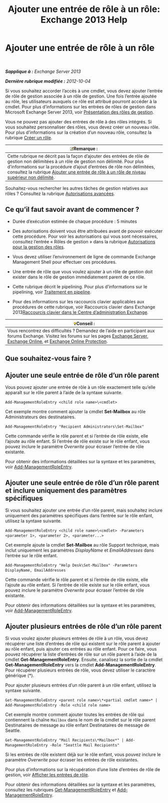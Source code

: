 ﻿---
title: 'Ajouter une entrée de rôle à un rôle: Exchange 2013 Help'
TOCTitle: Ajouter une entrée de rôle à un rôle
ms:assetid: 30cd37bc-b3e8-4f39-a8ba-a4c20b1b27b7
ms:mtpsurl: https://technet.microsoft.com/fr-fr/library/Dd335180(v=EXCHG.150)
ms:contentKeyID: 50477810
ms.date: 05/23/2018
mtps_version: v=EXCHG.150
ms.translationtype: MT
---

# Ajouter une entrée de rôle à un rôle

 

_**Sapplique à :** Exchange Server 2013_

_**Dernière rubrique modifiée :** 2012-10-04_

Si vous souhaitez accorder l’accès à une cmdlet, vous devez ajouter l’entrée de rôle de gestion associée à un rôle de gestion. Une fois l’entrée ajoutée au rôle, les utilisateurs auxquels ce rôle est attribué pourront accéder à la cmdlet. Pour plus d’informations sur les entrées de rôles de gestion dans Microsoft Exchange Server 2013, voir [Présentation des rôles de gestion](understanding-management-roles-exchange-2013-help.md).

Vous ne pouvez pas ajouter des entrées de rôle à des rôles intégrés. Si vous souhaitez personnaliser des rôles, vous devez créer un nouveau rôle. Pour plus d’informations sur la création d’un nouveau rôle, consultez la rubrique [Créer un rôle](create-a-role-exchange-2013-help.md).

<table>
<thead>
<tr class="header">
<th><img src="images/JJ159664.note(EXCHG.150).gif" title="Remarque" alt="Remarque" />Remarque :</th>
</tr>
</thead>
<tbody>
<tr class="odd">
<td>Cette rubrique ne décrit pas la façon d’ajouter des entrées de rôle de gestion non délimitées à un rôle de gestion non délimité. Pour plus d’informations sur la procédure d’ajout d’entrées de rôle non délimitées, consultez la rubrique <a href="add-a-role-entry-to-an-unscoped-top-level-role-exchange-2013-help.md">Ajouter une entrée de rôle à un rôle de niveau supérieur non délimité</a>.</td>
</tr>
</tbody>
</table>


Souhaitez-vous rechercher les autres tâches de gestion relatives aux rôles ? Consultez la rubrique [Autorisations avancées](advanced-permissions-exchange-2013-help.md).

## Ce qu’il faut savoir avant de commencer ?

  - Durée d’exécution estimée de chaque procédure : 5 minutes

  - Des autorisations doivent vous être attribuées avant de pouvoir exécuter cette procédure. Pour voir les autorisations qui vous sont nécessaires, consultez l’entrée « Rôles de gestion » dans la rubrique [Autorisations pour la gestion des rôles](role-management-permissions-exchange-2013-help.md).

  - Vous devez utiliser l’environnement de ligne de commande Exchange Management Shell pour effectuer ces procédures.

  - Une entrée de rôle que vous voulez ajouter à un rôle de gestion doit exister dans le rôle de gestion immédiatement parent de ce rôle.

  - Cette rubrique décrit le pipelining. Pour plus d’informations sur le pipelining, voir [Traitement en pipeline](https://technet.microsoft.com/fr-fr/library/aa998260\(v=exchg.150\)).

  - Pour des informations sur les raccourcis clavier applicables aux procédures de cette rubrique, voir Raccourcis clavier dans Exchange 2013[Raccourcis clavier dans le Centre d’administration Exchange](keyboard-shortcuts-in-the-exchange-admin-center-exchange-online-protection-help.md).

<table>
<thead>
<tr class="header">
<th><img src="images/Bb125224.tip(EXCHG.150).gif" title="Conseil" alt="Conseil" />Conseil :</th>
</tr>
</thead>
<tbody>
<tr class="odd">
<td>Vous rencontrez des difficultés ? Demandez de l’aide en participant aux forums Exchange. Visitez les forums sur les pages <a href="https://go.microsoft.com/fwlink/p/?linkid=60612">Exchange Server</a>, <a href="https://go.microsoft.com/fwlink/p/?linkid=267542">Exchange Online</a>, et <a href="https://go.microsoft.com/fwlink/p/?linkid=285351">Exchange Online Protection</a>.</td>
</tr>
</tbody>
</table>


## Que souhaitez-vous faire ?

## Ajouter une seule entrée de rôle d’un rôle parent

Vous pouvez ajouter une entrée de rôle à un rôle exactement telle qu’elle apparaît sur le rôle parent à l’aide de la syntaxe suivante.

    Add-ManagementRoleEntry <child role name>\<cmdlet>

Cet exemple montre comment ajouter la cmdlet **Set-Mailbox** au rôle Administrateurs des destinataires.

    Add-ManagementRoleEntry "Recipient Administrators\Set-Mailbox"

Cette commande vérifie le rôle parent et si l’entrée de rôle existe, elle l’ajoute au rôle enfant. Si l’entrée de rôle existe sur le rôle enfant, vous pouvez inclure le paramètre *Overwrite* pour écraser l’entrée de rôle existante.

Pour obtenir des informations détaillées sur la syntaxe et les paramètres, voir [Add-ManagementRoleEntry](https://technet.microsoft.com/fr-fr/library/dd351236\(v=exchg.150\)).

## Ajouter une seule entrée de rôle d’un rôle parent et inclure uniquement des paramètres spécifiques

Si vous souhaitez ajouter une entrée d’un rôle parent, mais souhaitez inclure uniquement des paramètres spécifiques dans l’entrée sur le rôle enfant, utilisez la syntaxe suivante.

    Add-ManagementRoleEntry <child role name>\<cmdlet> -Parameters <parameter 1>, <parameter 2>, <parameter...>

Cet exemple ajoute la cmdlet **Set-Mailbox** au rôle Support technique, mais inclut uniquement les paramètres *DisplayName* et *EmailAddresses* dans l’entrée sur le rôle enfant.

    Add-ManagementRoleEntry "Help Desk\Set-Mailbox" -Parameters DisplayName, EmailAddresses

Cette commande vérifie le rôle parent et si l’entrée de rôle existe, elle l’ajoute au rôle enfant. Si l’entrée de rôle existe sur le rôle enfant, vous pouvez inclure le paramètre *Overwrite* pour écraser l’entrée de rôle existante.

Pour obtenir des informations détaillées sur la syntaxe et les paramètres, voir [Add-ManagementRoleEntry](https://technet.microsoft.com/fr-fr/library/dd351236\(v=exchg.150\)).

## Ajouter plusieurs entrées de rôle d’un rôle parent

Si vous voulez ajouter plusieurs entrées de rôle à un rôle, vous devez récupérer une liste d’entrées de rôle qui existent sur le rôle parent à ajouter au rôle enfant, puis ajouter ces entrées au rôle enfant. Pour ce faire, vous pouvez récupérer la liste d’entrées de rôle sur un rôle parent à l’aide de la cmdlet **Get-ManagementRoleEntry**. Ensuite, canalisez la sortie de la cmdlet **Get-ManagementRoleEntry** vers la cmdlet **Add-ManagementRoleEntry**. Pour récupérer plusieurs entrées de rôle, vous devez utiliser le caractère générique (\*).

Pour ajouter plusieurs entrées d’un rôle parent à un rôle enfant, utilisez la syntaxe suivante.

    Get-ManagementRoleEntry <parent role name>\*<partial cmdlet name>* | Add-ManagementRoleEntry -Role <child role name>

Cet exemple montre comment ajouter toutes les entrées de rôle qui contiennent la chaîne `Mailbox` dans le nom de la cmdlet sur le rôle parent Destinataires de message au rôle enfant Destinataires de message de Seattle.

    Get-ManagementRoleEntry "Mail Recipients\*Mailbox*" | Add-ManagementRoleEntry -Role "Seattle Mail Recipients"

Si les entrées de rôle existent déjà sur le rôle enfant, vous pouvez inclure le paramètre *Overwrite* pour écraser les entrées de rôle existantes.

Pour plus d’informations sur la récupération d’une liste d’entrées de rôle de gestion, voir [Afficher les entrées de rôle](view-role-entries-exchange-2013-help.md).

Pour obtenir des informations détaillées sur la syntaxe et les paramètres, consultez les rubriques [Get-ManagementRoleEntry](https://technet.microsoft.com/fr-fr/library/dd335210\(v=exchg.150\)) et [Add-ManagementRoleEntry](https://technet.microsoft.com/fr-fr/library/dd351236\(v=exchg.150\)).

